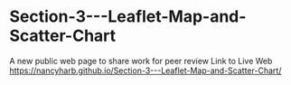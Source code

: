 # Section-3---Leaflet-Map-and-Scatter-Chart
A new public web page to share work for peer review
Link to Live Web 
https://nancyharb.github.io/Section-3---Leaflet-Map-and-Scatter-Chart/
